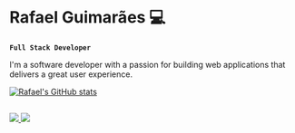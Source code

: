 # Rafael Guimarães 💻

**`Full Stack Developer`**

I'm a software developer with a passion for building web applications that delivers a great user experience.


[![Rafael's GitHub stats](https://github-readme-stats.vercel.app/api?username=rafaelc77&count_private=true&show_icons=true&theme=merko)](https://github.com/anuraghazra/github-readme-stats)

##

<div>
  <a href="mailto:rcarvalhobsb@gmail.com">
    <img src="https://img.shields.io/badge/Gmail-D14836?style=for-the-badge&logo=gmail&logoColor=white" target="_blank">
  </a>
    <a href="https://www.linkedin.com/in/rafael-carvalho-guimarães-8571b5244">
    <img src="https://img.shields.io/badge/LinkedIn-0077B5?style=for-the-badge&logo=linkedin&logoColor=white" target="_blank">
  </a>
</div>
